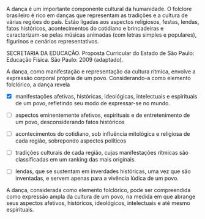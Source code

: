

A dança é um importante componente cultural da humanidade. O folclore brasileiro é rico em danças que representam as tradições e a cultura de várias regiões do país. Estão ligadas aos aspectos religiosos, festas, lendas, fatos históricos, acontecimentos do cotidiano e brincadeiras e caracterizam-se pelas músicas animadas (com letras simples e populares), figurinos e cenários representativos.

SECRETARIA DA EDUCAÇÃO. Proposta Curricular do Estado de São Paulo: Educação Física. São Paulo: 2009 (adaptado).

A dança, como manifestação e representação da cultura rítmica, envolve a expressão corporal própria de um povo. Considerando-a como elemento folclórico, a dança revela



- [x] manifestações afetivas, históricas, ideológicas, intelectuais e espirituais de um povo, refletindo seu modo de expressar-se no mundo.
- [ ] aspectos eminentemente afetivos, espirituais e de entretenimento de um povo, desconsiderando fatos históricos
- [ ] acontecimentos do cotidiano, sob influência mitológica e religiosa de cada região, sobrepondo aspectos políticos
- [ ] tradições culturais de cada região, cujas manifestações rítmicas são classificadas em um ranking das mais originais.
- [ ] lendas, que se sustentam em inverdades históricas, uma vez que são inventadas, e servem apenas para a vivência lúdica de um povo.


A dança, considerada como elemento folclórico, pode ser compreendida como expressão ampla da cultura de um povo, na medida em que abrange seus aspectos afetivos, históricos, ideológicos, intelectuais e até mesmo espirituais.
